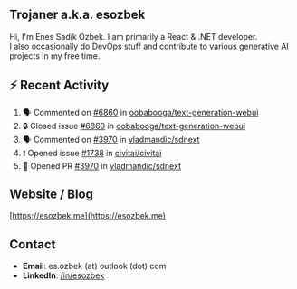 ##  Trojaner a.k.a. esozbek
Hi, I'm Enes Sadık Özbek. I am primarily a React & .NET developer.  
I also occasionally do DevOps stuff and contribute to various generative AI projects in my free time.

## :zap: Recent Activity

<!--START_SECTION:activity-->
1. 🗣 Commented on [#6860](https://github.com/oobabooga/text-generation-webui/issues/6860#issuecomment-2957200596) in [oobabooga/text-generation-webui](https://github.com/oobabooga/text-generation-webui)
2. 🔒 Closed issue [#6860](https://github.com/oobabooga/text-generation-webui/issues/6860) in [oobabooga/text-generation-webui](https://github.com/oobabooga/text-generation-webui)
3. 🗣 Commented on [#3970](https://github.com/vladmandic/sdnext/pull/3970#issuecomment-2954138892) in [vladmandic/sdnext](https://github.com/vladmandic/sdnext)
4. ❗ Opened issue [#1738](https://github.com/civitai/civitai/issues/1738) in [civitai/civitai](https://github.com/civitai/civitai)
5. 💪 Opened PR [#3970](https://github.com/vladmandic/sdnext/pull/3970) in [vladmandic/sdnext](https://github.com/vladmandic/sdnext)
<!--END_SECTION:activity-->

## Website / Blog
[https://esozbek.me](https://esozbek.me)

## Contact
- **Email**: es.ozbek (at) outlook (dot) com
- **LinkedIn**: [/in/esozbek](https://linkedin.com/in/esozbek)

